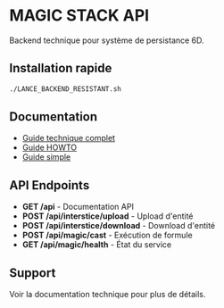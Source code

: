 # MAGIC STACK API

Backend technique pour système de persistance 6D.

## Installation rapide

```bash
./LANCE_BACKEND_RESISTANT.sh
```

## Documentation

- [Guide technique complet](DOCUMENTATION_INTERSTICE_PRO.md)
- [Guide HOWTO](REALGAME/HOWTO_INTERSTICE.md)
- [Guide simple](magic-stack/GUIDE_SIMPLE_INTERSTICE.md)

## API Endpoints

- **GET /api** - Documentation API
- **POST /api/interstice/upload** - Upload d'entité
- **POST /api/interstice/download** - Download d'entité
- **POST /api/magic/cast** - Exécution de formule
- **GET /api/magic/health** - État du service

## Support

Voir la documentation technique pour plus de détails.